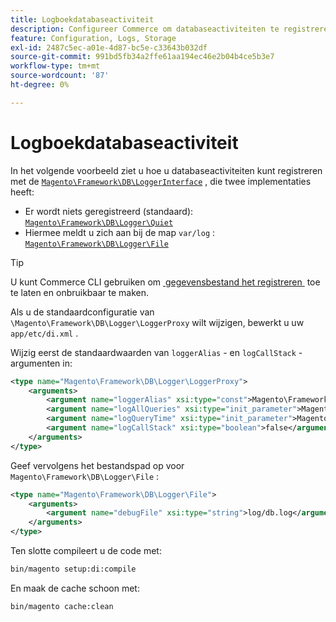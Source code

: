 ```yaml
---
title: Logboekdatabaseactiviteit
description: Configureer Commerce om databaseactiviteiten te registreren met behulp van de Logger-interface.
feature: Configuration, Logs, Storage
exl-id: 2487c5ec-a01e-4d87-bc5e-c33643b032df
source-git-commit: 991bd5fb34a2ffe61aa194ec46e2b04b4ce5b3e7
workflow-type: tm+mt
source-wordcount: '87'
ht-degree: 0%

---
```


# Logboekdatabaseactiviteit

In het volgende voorbeeld ziet u hoe u databaseactiviteiten kunt registreren met de [`Magento\Framework\DB\LoggerInterface`][interface] , die twee implementaties heeft:

- Er wordt niets geregistreerd (standaard): [`Magento\Framework\DB\Logger\Quiet`][quiet]
- Hiermee meldt u zich aan bij de map `var/log` : [`Magento\Framework\DB\Logger\File`][file]

>[!TIP]
>
>U kunt Commerce CLI gebruiken om [&#x200B; gegevensbestand het registreren &#x200B;](../cli/enable-logging.md#database-logging) toe te laten en onbruikbaar te maken.

Als u de standaardconfiguratie van `\Magento\Framework\DB\Logger\LoggerProxy` wilt wijzigen, bewerkt u uw `app/etc/di.xml` .

Wijzig eerst de standaardwaarden van `loggerAlias` - en `logCallStack` -argumenten in:

```xml
<type name="Magento\Framework\DB\Logger\LoggerProxy">
    <arguments>
        <argument name="loggerAlias" xsi:type="const">Magento\Framework\DB\Logger\LoggerProxy::LOGGER_ALIAS_FILE</argument>
        <argument name="logAllQueries" xsi:type="init_parameter">Magento\Framework\Config\ConfigOptionsListConstants::CONFIG_PATH_DB_LOGGER_LOG_EVERYTHING</argument>
        <argument name="logQueryTime" xsi:type="init_parameter">Magento\Framework\Config\ConfigOptionsListConstants::CONFIG_PATH_DB_LOGGER_QUERY_TIME_THRESHOLD</argument>
        <argument name="logCallStack" xsi:type="boolean">false</argument>
    </arguments>
</type>
```

Geef vervolgens het bestandspad op voor `Magento\Framework\DB\Logger\File` :

```xml
<type name="Magento\Framework\DB\Logger\File">
    <arguments>
        <argument name="debugFile" xsi:type="string">log/db.log</argument>
    </arguments>
</type>
```

Ten slotte compileert u de code met:

```bash
bin/magento setup:di:compile
```

En maak de cache schoon met:

```bash
bin/magento cache:clean
```

<!-- link definitions -->

[file]: https://github.com/magento/magento2/blob/2.4/lib/internal/Magento/Framework/DB/Logger/File.php
[interface]: https://github.com/magento/magento2/blob/2.4/lib/internal/Magento/Framework/DB/LoggerInterface.php
[quiet]: https://github.com/magento/magento2/blob/2.4/lib/internal/Magento/Framework/DB/Logger/Quiet.php

